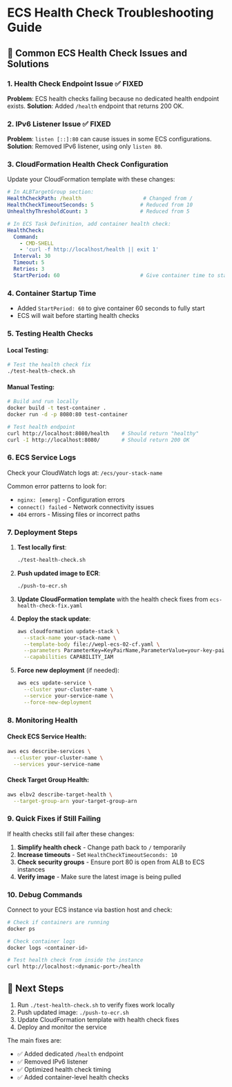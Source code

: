 # ECS Health Check Troubleshooting Guide

## 🏥 Common ECS Health Check Issues and Solutions

### 1. **Health Check Endpoint Issue** ✅ FIXED
**Problem**: ECS health checks failing because no dedicated health endpoint exists.
**Solution**: Added `/health` endpoint that returns 200 OK.

### 2. **IPv6 Listener Issue** ✅ FIXED  
**Problem**: `listen [::]:80` can cause issues in some ECS configurations.
**Solution**: Removed IPv6 listener, using only `listen 80`.

### 3. **CloudFormation Health Check Configuration**
Update your CloudFormation template with these changes:

```yaml
# In ALBTargetGroup section:
HealthCheckPath: /health                    # Changed from /
HealthCheckTimeoutSeconds: 5               # Reduced from 10
UnhealthyThresholdCount: 3                 # Reduced from 5

# In ECS Task Definition, add container health check:
HealthCheck:
  Command:
    - CMD-SHELL
    - 'curl -f http://localhost/health || exit 1'
  Interval: 30
  Timeout: 5
  Retries: 3
  StartPeriod: 60                          # Give container time to start
```

### 4. **Container Startup Time**
- Added `StartPeriod: 60` to give container 60 seconds to fully start
- ECS will wait before starting health checks

### 5. **Testing Health Checks**

#### Local Testing:
```bash
# Test the health check fix
./test-health-check.sh
```

#### Manual Testing:
```bash
# Build and run locally
docker build -t test-container .
docker run -d -p 8080:80 test-container

# Test health endpoint
curl http://localhost:8080/health    # Should return "healthy"
curl -I http://localhost:8080/       # Should return 200 OK
```

### 6. **ECS Service Logs**
Check your CloudWatch logs at: `/ecs/your-stack-name`

Common error patterns to look for:
- `nginx: [emerg]` - Configuration errors
- `connect() failed` - Network connectivity issues
- `404` errors - Missing files or incorrect paths

### 7. **Deployment Steps**

1. **Test locally first**:
   ```bash
   ./test-health-check.sh
   ```

2. **Push updated image to ECR**:
   ```bash
   ./push-to-ecr.sh
   ```

3. **Update CloudFormation template** with the health check fixes from `ecs-health-check-fix.yaml`

4. **Deploy the stack update**:
   ```bash
   aws cloudformation update-stack \
     --stack-name your-stack-name \
     --template-body file://wepl-ecs-02-cf.yaml \
     --parameters ParameterKey=KeyPairName,ParameterValue=your-key-pair \
     --capabilities CAPABILITY_IAM
   ```

5. **Force new deployment** (if needed):
   ```bash
   aws ecs update-service \
     --cluster your-cluster-name \
     --service your-service-name \
     --force-new-deployment
   ```

### 8. **Monitoring Health**

#### Check ECS Service Health:
```bash
aws ecs describe-services \
  --cluster your-cluster-name \
  --services your-service-name
```

#### Check Target Group Health:
```bash
aws elbv2 describe-target-health \
  --target-group-arn your-target-group-arn
```

### 9. **Quick Fixes if Still Failing**

If health checks still fail after these changes:

1. **Simplify health check** - Change path back to `/` temporarily
2. **Increase timeouts** - Set `HealthCheckTimeoutSeconds: 10`
3. **Check security groups** - Ensure port 80 is open from ALB to ECS instances
4. **Verify image** - Make sure the latest image is being pulled

### 10. **Debug Commands**

Connect to your ECS instance via bastion host and check:
```bash
# Check if containers are running
docker ps

# Check container logs
docker logs <container-id>

# Test health check from inside the instance
curl http://localhost:<dynamic-port>/health
```

## 🚀 Next Steps

1. Run `./test-health-check.sh` to verify fixes work locally
2. Push updated image: `./push-to-ecr.sh`
3. Update CloudFormation template with health check fixes
4. Deploy and monitor the service

The main fixes are:
- ✅ Added dedicated `/health` endpoint
- ✅ Removed IPv6 listener  
- ✅ Optimized health check timing
- ✅ Added container-level health checks
